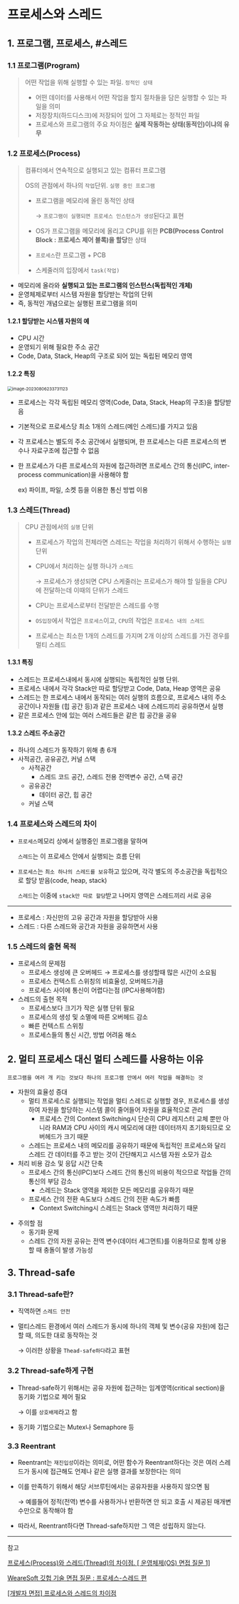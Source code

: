 # 프로세스와 스레드

## 1. 프로그램, 프로세스, #스레드

### 1.1 프로그램(Program)

> 어떤 작업을 위해 실행할 수 있는 파일. `정적인 상태`
>
> - 어떤 데이터를 사용해서 어떤 작업을 할지 절차들을 담은 실행할 수 있는 파일을 의미
> - 저장장치(하드디스크)에 저장되어 있어 그 자체로는 정적인 파일
> - 프로세스와 프로그램의 주요 차이점은 **실제 작동하는 상태(동적인)이냐의 유무**

### 1.2 프로세스(Process)

> 컴퓨터에서 연속적으로 실행되고 있는 컴퓨터 프로그램
>
> OS의 관점에서 하나의 `작업`단위. `실행 중인 프로그램`
>
> - 프로그램을 메모리에 올린 동적인 상태
>
>   → `프로그램이 실행되면 프로세스 인스턴스가 생성`된다고 표현
>
> - OS가 프로그램을 메모리에 올리고 CPU를 위한 **PCB(Process Control Block : 프로세스 제어 블록)을 할당**한 상태
>
> - `프로세스`란 프로그램 + PCB
>
> - 스케줄러의 입장에서 `task(작업)`

- 메모리에 올라와 **실행되고 있는 프로그램의 인스턴스(독립적인 개체)**
- 운영체제로부터 시스템 자원을 할당받는 작업의 단위
- 즉, 동적인 개념으로는 실행된 프로그램을 의미

#### 1.2.1 할당받는 시스템 자원의 예

- CPU 시간
- 운영되기 위해 필요한 주소 공간
- Code, Data, Stack, Heap의 구조로 되어 있는 독립된 메모리 영역

#### 1.2.2 특징

<img src="C:\Users\haetsal\AppData\Roaming\Typora\typora-user-images\image-20230806233731123.png" alt="image-20230806233731123" style="zoom: 67%;" />

- 프로세스는 각각 독립된 메모리 영역(Code, Data, Stack, Heap의 구조)을 할당받음

- 기본적으로 프로세스당 최소 1개의 스레드(메인 스레드)를 가지고 있음

- 각 프로세스는 별도의 주소 공간에서 실행되며, 한 프로세스는 다른 프로세스의 변수나 자료구조에 접근할 수 없음

- 한 프로세스가 다른 프로세스의 자원에 접근하려면 프로세스 간의 통신(IPC, inter-process communication)을 사용해야 함

  ex) 파이프, 파일, 소켓 등을 이용한 통신 방법 이용

### 1.3 스레드(Thread)

> CPU 관점에서의 `실행` 단위
>
> - 프로세스가 작업의 전체라면 스레드는 작업을 처리하기 위해서 수행하는 `실행` 단위
>
> - CPU에서 처리하는 실행 하나가 `스레드`
>
>   → 프로세스가 생성되면 CPU 스케줄러는 프로세스가 해야 할 일들을 CPU에 전달하는데 이때의 단위가 스레드
>
> - CPU는 프로세스로부터 전달받은 스레드를 수행
>
> - `OS입장`에서 작업은 `프로세스`이고, `CPU`의 작업은 `프로세스 내의 스레드`
>
> - 프로세스는 최소한 1개의 스레드를 가지며 2개 이상의 스레드를 가진 경우를 멀티 스레드

#### 1.3.1 특징

- 스레드는 프로세스내에서 동시에 실행되는 독립적인 실행 단위. 
- 프로세스 내에서 각각 Stack만 따로 할당받고 Code, Data, Heap 영역은 공유
- 스레드는 한 프로세스 내에서 동작되는 여러 실행의 흐름으로, 프로세스 내의 주소 공간이나 자원들 (힙 공간 등)과 같은 프로세스 내에 스레드끼리 공유하면서 실행
- 같은 프로세스 안에 있는 여러 스레드들은 같은 힙 공간을 공유

#### 1.3.2 **스레드 주소공간**

- 하나의 스레드가 동작하기 위해 총 6개
- 사적공간, 공유공간, 커널 스택
  - 사적공간
    - 스레드 코드 공간, 스레드 전용 전역변수 공간, 스택 공간
  - 공유공간
    - 데이터 공간, 힙 공간
  -  커널 스택

### 1.4 프로세스와 스레드의 차이

- `프로세스`메모리 상에서 실행중인 프로그램을 말하며

  `스레드`는 이 프로세스 안에서 실행되는 흐름 단위

- `프로세스`는 `최소 하나의 스레드를 보유`하고 있으며, 각각 별도의 주소공간을 독립적으로 할당 받음(code, heap, stack) 

  `스레드`는 이중에 `stack만 따로 할당`받고 나머지 영역은 스레드끼리 서로 공유

---

- 프로세스 : 자신만의 고유 공간과 자원을 할당받아 사용
- 스레드 : 다른 스레드와 공간과 자원을 공유하면서 사용

### 1.5 스레드의 출현 목적

- 프로세스의 문제점
  - 프로세스 생성에 큰 오버헤드 → 프로세스를 생성할때 많은 시간이 소요됨
  - 프로세스 컨텍스트 스위칭의 비효율성, 오버헤드가큼
  - 프로세스 사이에 통신이 어렵다는점 (IPC사용해야함)
- 스레드의 출현 목적
  - 프로세스보다 크기가 작은 실행 단위 필요
  - 프로세스의 생성 및 소멸에 따른 오버헤드 감소
  - 빠른 컨텍스트 스위칭
  - 프로세스들의 통신 시간, 방법 어려움 해소

## 2. 멀티 프로세스 대신 멀티 스레드를 사용하는 이유

`프로그램을 여러 개 키는 것보다 하나의 프로그램 안에서 여러 작업을 해결하는 것`

- 자원의 효율성 증대
  - 멀티 프로세스로 실행되는 작업을 멀티 스레드로 실행할 경우, 프로세스를 생성하여 자원을 할당하는 시스템 콜이 줄어들어 자원을 효율적으로 관리
    - 프로세스 간의 Context Switching시 단순히 CPU 레지스터 교체 뿐만 아니라 RAM과 CPU 사이의 캐시 메모리에 대한 데이터까지 초기화되므로 오버헤드가 크기 때문
  - 스레드는 프로세스 내의 메모리를 공유하기 때문에 독립적인 프로세스와 달리 스레드 간 데이터를 주고 받는 것이 간단해지고 시스템 자원 소모가 감소
- 처리 비용 감소 및 응답 시간 단축
  - 프로세스 간의 통신(IPC)보다 스레드 간의 통신의 비용이 적으므로 작업들 간의 통신의 부담 감소
    - 스레드는 Stack 영역을 제외한 모든 메모리를 공유하기 때문
  - 프로세스 간의 전환 속도보다 스레드 간의 전환 속도가 빠름
    - Context Switching시 스레드는 Stack 영역만 처리하기 때문

* 주의할 점
  * 동기화 문제
  * 스레드 간의 자원 공유는 전역 변수(데이터 세그먼트)를 이용하므로 함께 상용할 때 충돌이 발생 가능성

## 3. Thread-safe

### 3.1 Thread-safe란?

- 직역하면 `스레드 안전`

- 멀티스레드 환경에서 여러 스레드가 동시에 하나의 객체 및 변수(공유 자원)에 접근할 때, 의도한 대로 동작하는 것

  → 이러한 상황을 `Thead-safe하다`라고 표현

### 3.2 Thread-safe하게 구현

- Thread-safe하기 위해서는 공유 자원에 접근하는 임계영역(critical section)을 동기화 기법으로 제어 필요

  → 이를 `상호배제`라고 함

- 동기화 기법으로는 Mutex나 Semaphore 등

### 3.3 Reentrant

- Reentrant는 `재진입성`이라는 의미로, 어떤 함수가 Reentrant하다는 것은 여러 스레드가 동시에 접근해도 언제나 같은 실행 결과를 보장한다는 의미

- 이를 만족하기 위해서 해당 서브루틴에서는 공유자원을 사용하지 않으면 됨

  → 예를들어 정적(전역) 변수를 사용하거나 반환하면 안 되고 호출 시 제공된 매개변수만으로 동작해야 함

- 따라서, Reentrant하다면 Thread-safe하지만 그 역은 성립하지 않는다.

---

참고

[프로세스(Process)와 스레드(Thread)의 차이점. [ 운영체제(OS) 면접 질문 1]](https://murphymoon.tistory.com/entry/%ED%94%84%EB%A1%9C%EC%84%B8%EC%8A%A4Process%EC%99%80-%EC%8A%A4%EB%A0%88%EB%93%9CThread%EC%9D%98-%EC%B0%A8%EC%9D%B4%EC%A0%90-%EC%9A%B4%EC%98%81%EC%B2%B4%EC%A0%9COS-%EB%A9%B4%EC%A0%91-%EC%A7%88%EB%AC%B8-1)

[WeareSoft 깃헙 기술 면접 질문 : 프로세스-스레드 편](https://github.com/WeareSoft/tech-interview/blob/master/contents/os.md#%ED%94%84%EB%A1%9C%EC%84%B8%EC%8A%A4%EC%99%80-%EC%8A%A4%EB%A0%88%EB%93%9C%EC%9D%98-%EC%B0%A8%EC%9D%B4)

[[개발자 면접] 프로세스와 스레드의 차이점](https://zeroco.tistory.com/75)